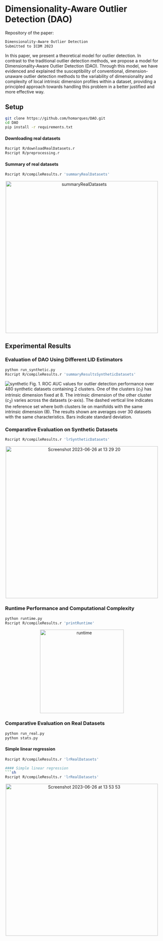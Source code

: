 #  Dimensionality-Aware Outlier Detection (DAO)

Repository of the paper:
```latex
Dimensionality-Aware Outlier Detection
Submitted to ICDM 2023
```
In this paper, we present a theoretical model for outlier detection. In contrast to the traditional outlier detection methods, we propose a model for Dimensionality-Aware Outlier Detection (DAO). Through this model, we have evidenced and explained the susceptibility of conventional, dimension-unaware outlier detection methods to the variability of dimensionality and complexity of local intrinsic dimension profiles within a dataset, providing a principled approach towards handling this problem in a better justified and more effective way.

## Setup

```sh
git clone https://github.com/homarques/DAO.git
cd DAO
pip install -r requirements.txt
```
#### Downloading real datasets

```sh
Rscript R/downloadRealDatasets.r
Rscript R/preprocessing.r
```

#### Summary of real datasets

```sh
Rscript R/compileResults.r 'summaryRealDatasets'
```
<p align="center"><img width="500" alt="summaryRealDatasets" src="https://github.com/homarques/DAO/assets/1656782/27c32a23-33a5-4d71-ab0b-8187048e511f"></p>

## Experimental Results

### Evaluation of DAO Using Different LID Estimators
```sh
python run_synthetic.py
Rscript R/compileResults.r 'summaryResultsSyntheticDatasets'
```
![synthetic](https://github.com/homarques/DAO/assets/1656782/6556e00e-ce89-4085-9908-35507438763f)
Fig. 1. ROC AUC values for outlier detection performance over 480 synthetic datasets containing 2 clusters. One of the clusters ($c_1$) has intrinsic dimension fixed at 8. The intrinsic dimension of the other cluster ($c_2$) varies across the datasets ($x$-axis). The dashed vertical line indicates the reference set where both clusters lie on manifolds with the same intrinsic dimension (8). The results shown are averages over 30 datasets with the same characteristics. Bars indicate standard deviation.

### Comparative Evaluation on Synthetic Datasets
```sh
Rscript R/compileResults.r 'lrSyntheticDatasets'
```
<p align="center"><img width="500" alt="Screenshot 2023-06-26 at 13 29 20" src="https://github.com/homarques/DAO/assets/1656782/1383c1a7-2955-48b7-9fad-d058fe135c2f"></p>

### Runtime Performance and Computational Complexity
```sh
python runtime.py
Rscript R/compileResults.r 'printRuntime'
```
<p align="center"><img width="275" alt="runtime" src="https://github.com/homarques/DAO/assets/1656782/34b79181-f464-4ff9-827c-089ae7d07614"></p>

### Comparative Evaluation on Real Datasets

```sh
python run_real.py
python stats.py
```

#### Simple linear regression
```sh
Rscript R/compileResults.r 'lrRealDatasets'

#### Simple linear regression
```sh
Rscript R/compileResults.r 'lrRealDatasets'
```
<p align="center"><img width="500" alt="Screenshot 2023-06-26 at 13 53 53" src="https://github.com/homarques/DAO/assets/1656782/0c48065c-7bcb-42a5-8cca-d7d0bf6ac19d"></p>
